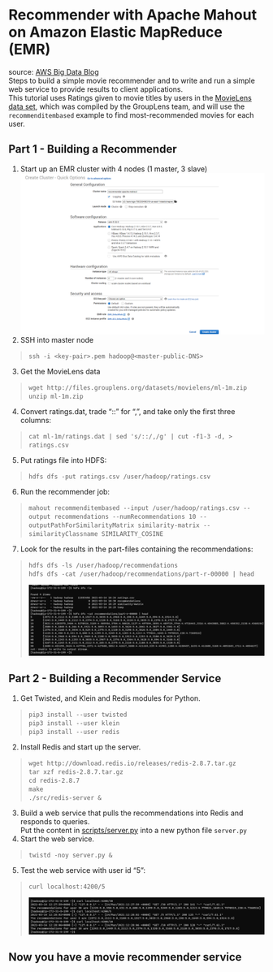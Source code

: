 # Recommender with Apache Mahout on Amazon Elastic MapReduce (EMR)

source: [AWS Big Data Blog](https://aws.amazon.com/blogs/big-data/building-a-recommender-with-apache-mahout-on-amazon-elastic-mapreduce-emr/)   
Steps to build a simple movie recommender and to write and run a simple web service to provide results to client applications.  
This tutorial uses Ratings given to movie titles by users in the [MovieLens data set](http://grouplens.org/datasets/movielens/), which was compiled by the GroupLens team, and will use the `recommenditembased` example to find most-recommended movies for each user.

## Part 1 - Building a Recommender

1. Start up an EMR cluster with 4 nodes (1 master, 3 slave)
![emr-config](./screens/emr-config.png)
2. SSH into master node
> `ssh -i <key-pair>.pem hadoop@<master-public-DNS>`
3. Get the MovieLens data
> `wget http://files.grouplens.org/datasets/movielens/ml-1m.zip`  
> `unzip ml-1m.zip`
4. Convert ratings.dat, trade “::” for “,”, and take only the first three columns:
> `cat ml-1m/ratings.dat | sed 's/::/,/g' | cut -f1-3 -d, > ratings.csv`
5. Put ratings file into HDFS:
> `hdfs dfs -put ratings.csv /user/hadoop/ratings.csv`
6. Run the recommender job:
> `mahout recommenditembased --input /user/hadoop/ratings.csv --output recommendations --numRecommendations 10 --outputPathForSimilarityMatrix similarity-matrix --similarityClassname SIMILARITY_COSINE`
7. Look for the results in the part-files containing the recommendations:
> `hdfs dfs -ls /user/hadoop/recommendations`  
> `hdfs dfs -cat /user/hadoop/recommendations/part-r-00000 | head`  
> 
> ![map-reduce-job-output](./screens/map-reduce-job-output.png)

## Part 2 - Building a Recommender Service

1. Get Twisted, and Klein and Redis modules for Python.
> `pip3 install --user twisted`  
> `pip3 install --user klein`  
> `pip3 install --user redis`  
2. Install Redis and start up the server.
> `wget http://download.redis.io/releases/redis-2.8.7.tar.gz`  
> `tar xzf redis-2.8.7.tar.gz`  
> `cd redis-2.8.7`  
> `make`  
> `./src/redis-server &`  
3. Build a web service that pulls the recommendations into Redis and responds to queries.  
Put the content in [scripts/server.py](./scripts/server.py) into a new python file `server.py`
4. Start the web service.
> `twistd -noy server.py &`
5. Test the web service with user id “5”:
> `curl localhost:4200/5`  
> 
> ![recommender-service-api](./screens/recommender-service-api.png)

## Now you have a movie recommender service 



